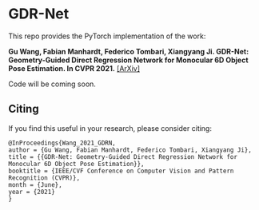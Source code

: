 # GDR-Net
This repo provides the PyTorch implementation of the work:

**Gu Wang, Fabian Manhardt, Federico Tombari, Xiangyang Ji. GDR-Net: Geometry-Guided Direct Regression Network for Monocular 6D Object Pose Estimation. In CVPR 2021.**
[[ArXiv]](http://arxiv.org/abs/2102.12145)

Code will be coming soon.


## Citing
If you find this useful in your research, please consider citing:
```
@InProceedings{Wang_2021_GDRN,
author = {Gu Wang, Fabian Manhardt, Federico Tombari, Xiangyang Ji},
title = {{GDR-Net: Geometry-Guided Direct Regression Network for Monocular 6D Object Pose Estimation}},
booktitle = {IEEE/CVF Conference on Computer Vision and Pattern Recognition (CVPR)},
month = {June},
year = {2021}
}
```
